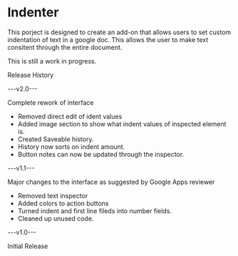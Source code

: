 # Indenter
This porject is designed to create an add-on that allows users to set custom indentation of text in a google doc. This allows the user to make text consitent through the entire document.

This is still a work in progress.

Release History

---v2.0---

Complete rework of interface
- Removed direct edit of ident values
- Added image section to show what indent values of inspected element is.
- Created Saveable history.
- History now sorts on indent amount.
- Button notes can now be updated through the inspector.

---v1.1---

Major changes to the interface as suggested by Google Apps reviewer
- Removed text inspector
- Added colors to action buttons
- Turned indent and first line fileds into number fields.
- Cleaned up unused code.

---v1.0---

Initial Release
